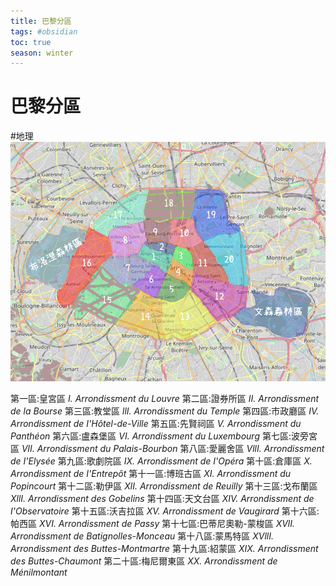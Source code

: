```yaml
---
title: 巴黎分區
tags: #obsidian 
toc: true
season: winter
---
```

# 巴黎分區
#地理
![](assets/img/s.png)

第一區:皇宮區 
*I. Arrondissment du Louvre*
第二區:證券所區
*II. Arrondissment de la Bourse*
第三區:教堂區
*llI. Arrondissment du Temple*
第四區:市政廳區
*IV. Arrondissment de I'Hôtel-de-Ville*
第五區:先賢祠區
*V. Arrondissment du Panthéon*
第六區:盧森堡區
*VI. Arrondissment du Luxembourg*
第七區:波旁宮區
*VlI. Arrondissment du Palais-Bourbon*
第八區:愛麗舍區
*VllI. Arrondissment de I'Elysée*
第九區:歌劇院區
*IX. Arrondissment de I'Opéra*
第十區:倉庫區
*X. Arrondissment de I'Entrepôt*
第十一區:博班古區
*XI. Arrondissment du Popincourt*
第十二區:勒伊區
*XlI. Arrondissment de Reuilly*
第十三區:戈布蘭區
*XllI. Arrondissment des Gobelins*
第十四區:天文台區
*XIV. Arrondissment de I'Observatoire*
第十五區:沃吉拉區
*XV. Arrondissment de Vaugirard*
第十六區:帕西區
*XVI. Arrondissment de Passy*
第十七區:巴蒂尼奧勒-蒙梭區
*XVlI. Arrondissment de Batignolles-Monceau*
第十八區:蒙馬特區
*XVllI. Arrondissment des Buttes-Montmartre*
第十九區:紹蒙區
*XIX. Arrondissment des Buttes-Chaumont*
第二十區:梅尼爾東區
*XX. Arrondissment de Ménilmontant*

